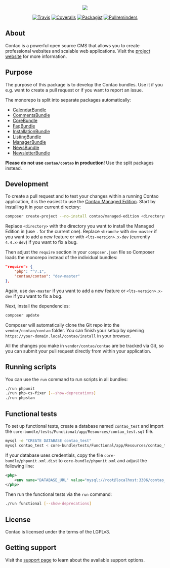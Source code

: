 <p align="center"><img src="https://contao.org/files/contao/logo/contao-logo-corporate.svg"></p>

<p align="center">
<a href="https://travis-ci.com/contao/contao/"><img src="https://img.shields.io/travis/com/contao/contao.svg" alt="Travis"></a>
<a href="https://coveralls.io/github/contao/contao"><img src="https://img.shields.io/coveralls/github/contao/contao.svg" alt="Coveralls"></a>
<a href="https://packagist.org/packages/contao/contao"><img src="https://img.shields.io/packagist/v/contao/contao.svg" alt="Packagist"></a>
<a href="https://pullreminders.com?ref=badge"><img src="https://pullreminders.com/badge.svg" alt="Pullreminders"></a>
</p>

## About

Contao is a powerful open source CMS that allows you to create professional
websites and scalable web applications. Visit the [project website][1] for more
information.

## Purpose

The purpose of this package is to develop the Contao bundles. Use it if you
e.g. want to create a pull request or if you want to report an issue.

The monorepo is split into separate packages automatically:

 * [CalendarBundle](https://github.com/contao/calendar-bundle)
 * [CommentsBundle](https://github.com/contao/comments-bundle)
 * [CoreBundle](https://github.com/contao/core-bundle)
 * [FaqBundle](https://github.com/contao/faq-bundle)
 * [InstallationBundle](https://github.com/contao/installation-bundle)
 * [ListingBundle](https://github.com/contao/listing-bundle)
 * [ManagerBundle](https://github.com/contao/manager-bundle)
 * [NewsBundle](https://github.com/contao/news-bundle)
 * [NewsletterBundle](https://github.com/contao/newsletter-bundle)

**Please do not use `contao/contao` in production**! Use the split packages
instead.

## Development

To create a pull request and to test your changes within a running Contao
application, it is the easiest to use the [Contao Managed Edition][2]. Start by
installing it in your current directory:

```bash
composer create-project --no-install contao/managed-edition <directory> <branch>
```

Replace `<directory>` with the directory you want to install the Managed
Edition in (use `.` for the current one). Replace `<branch>` with `dev-master`
if you want to add a new feature or with `<lts-version>.x-dev` (currently
`4.4.x-dev`) if you want to fix a bug.

Then adjust the `require` section in your `composer.json` file so Composer
loads the monorepo instead of the individual bundles:

```json
"require": {
    "php": "^7.1",
    "contao/contao": "dev-master"
},
```

Again, use `dev-master` if you want to add a new feature or
`<lts-version>.x-dev` if you want to fix a bug.

Next, install the dependencies:

```bash
composer update
```

Composer will automatically clone the Git repo into the `vendor/contao/contao`
folder. You can finish your setup by opening
`https://your-domain.local/contao/install` in your browser.

All the changes you make in `vendor/contao/contao` are be tracked via Git, so
you can submit your pull request directly from within your application.

## Running scripts

You can use the `run` command to run scripts in all bundles:

```bash
./run phpunit
./run php-cs-fixer [--show-deprecations]
./run phpstan
```

## Functional tests

To set up functional tests, create a database named `contao_test` and import
the `core-bundle/tests/Functional/app/Resources/contao_test.sql` file.

```bash
mysql -e "CREATE DATABASE contao_test"
mysql contao_test < core-bundle/tests/Functional/app/Resources/contao_test.sql
```

If your database uses credentials, copy the file `core-bundle/phpunit.xml.dist`
to `core-bundle/phpunit.xml` and adjust the following line:

```xml
<php>
    <env name="DATABASE_URL" value="mysql://root@localhost:3306/contao_test" />
</php>
```

Then run the functional tests via the `run` command:

```bash
./run functional [--show-deprecations]
```

## License

Contao is licensed under the terms of the LGPLv3.

## Getting support

Visit the [support page][3] to learn about the available support options.

[1]: https://contao.org
[2]: https://github.com/contao/managed-edition
[3]: https://contao.org/en/support.html
